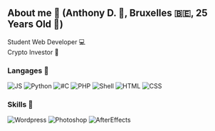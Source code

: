 ## About me :dart:  (Anthony D. :cowboy_hat_face:, Bruxelles :belgium:, 25 Years Old :birthday:) 

  
Student Web Developer :computer:  
Crypto Investor :diamond_shape_with_a_dot_inside:
### Langages :beginner:  

![JS](https://img.shields.io/badge/JS-Beginner-drakgreen)
![Python](https://img.shields.io/badge/Python-Beginner-drakgreen)
![#C](https://img.shields.io/badge/%23C-Intermediate-orange)
![PHP](https://img.shields.io/badge/PHP-Advanced-blue)
![Shell](https://img.shields.io/badge/Shell-Advanced-blue)
![HTML](https://img.shields.io/badge/HTML-Advanced-blue)
![CSS](https://img.shields.io/badge/CSS-Advanced-blue)





### Skills :diamond_shape_with_a_dot_inside:

![Wordpress](https://img.shields.io/badge/Wordpress-Pro-red)
![Photoshop](https://img.shields.io/badge/Photoshop-Pro-red)
![AfterEffects](https://img.shields.io/badge/AfterEffects-Expert-ff69b4)

